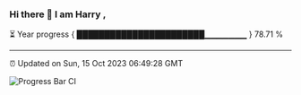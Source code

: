 ### Hi there 👋 I am Harry , 

⏳ Year progress { ███████████████████████▁▁▁▁▁▁▁ } 78.71 %

---

⏰ Updated on Sun, 15 Oct 2023 06:49:28 GMT

![Progress Bar CI](https://github.com/duykhang68/duykhang68/workflows/Progress%20Bar%20CI/badge.svg)
